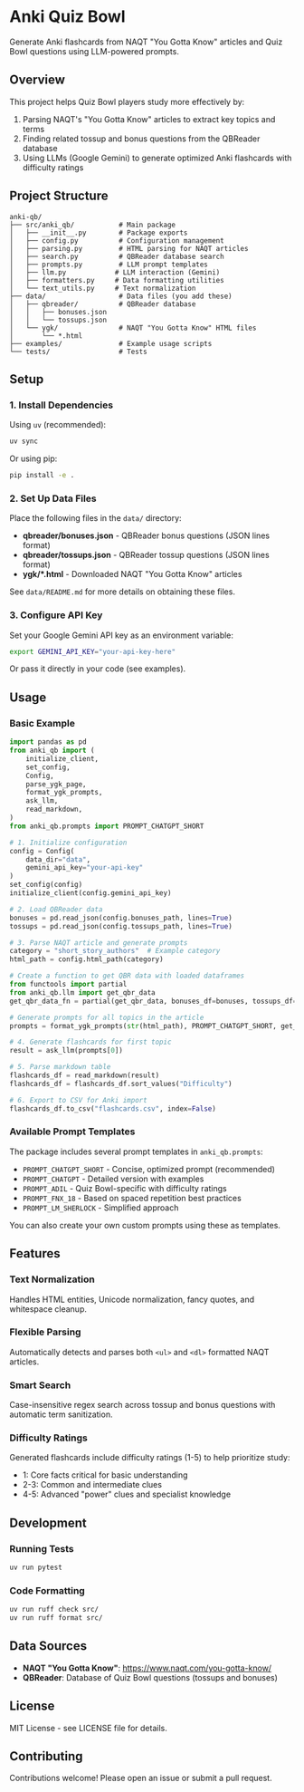 # Anki Quiz Bowl

Generate Anki flashcards from NAQT "You Gotta Know" articles and Quiz Bowl questions using LLM-powered prompts.

## Overview

This project helps Quiz Bowl players study more effectively by:
1. Parsing NAQT's "You Gotta Know" articles to extract key topics and terms
2. Finding related tossup and bonus questions from the QBReader database
3. Using LLMs (Google Gemini) to generate optimized Anki flashcards with difficulty ratings

## Project Structure

```
anki-qb/
├── src/anki_qb/           # Main package
│   ├── __init__.py        # Package exports
│   ├── config.py          # Configuration management
│   ├── parsing.py         # HTML parsing for NAQT articles
│   ├── search.py          # QBReader database search
│   ├── prompts.py         # LLM prompt templates
│   ├── llm.py            # LLM interaction (Gemini)
│   ├── formatters.py     # Data formatting utilities
│   └── text_utils.py     # Text normalization
├── data/                  # Data files (you add these)
│   ├── qbreader/          # QBReader database
│   │   ├── bonuses.json
│   │   └── tossups.json
│   └── ygk/               # NAQT "You Gotta Know" HTML files
│       └── *.html
├── examples/              # Example usage scripts
└── tests/                 # Tests
```

## Setup

### 1. Install Dependencies

Using `uv` (recommended):
```bash
uv sync
```

Or using pip:
```bash
pip install -e .
```

### 2. Set Up Data Files

Place the following files in the `data/` directory:

- **qbreader/bonuses.json** - QBReader bonus questions (JSON lines format)
- **qbreader/tossups.json** - QBReader tossup questions (JSON lines format)
- **ygk/*.html** - Downloaded NAQT "You Gotta Know" articles

See `data/README.md` for more details on obtaining these files.

### 3. Configure API Key

Set your Google Gemini API key as an environment variable:
```bash
export GEMINI_API_KEY="your-api-key-here"
```

Or pass it directly in your code (see examples).

## Usage

### Basic Example

```python
import pandas as pd
from anki_qb import (
    initialize_client,
    set_config,
    Config,
    parse_ygk_page,
    format_ygk_prompts,
    ask_llm,
    read_markdown,
)
from anki_qb.prompts import PROMPT_CHATGPT_SHORT

# 1. Initialize configuration
config = Config(
    data_dir="data",
    gemini_api_key="your-api-key"
)
set_config(config)
initialize_client(config.gemini_api_key)

# 2. Load QBReader data
bonuses = pd.read_json(config.bonuses_path, lines=True)
tossups = pd.read_json(config.tossups_path, lines=True)

# 3. Parse NAQT article and generate prompts
category = "short_story_authors"  # Example category
html_path = config.html_path(category)

# Create a function to get QBR data with loaded dataframes
from functools import partial
from anki_qb.llm import get_qbr_data
get_qbr_data_fn = partial(get_qbr_data, bonuses_df=bonuses, tossups_df=tossups)

# Generate prompts for all topics in the article
prompts = format_ygk_prompts(str(html_path), PROMPT_CHATGPT_SHORT, get_qbr_data_fn)

# 4. Generate flashcards for first topic
result = ask_llm(prompts[0])

# 5. Parse markdown table
flashcards_df = read_markdown(result)
flashcards_df = flashcards_df.sort_values("Difficulty")

# 6. Export to CSV for Anki import
flashcards_df.to_csv("flashcards.csv", index=False)
```

### Available Prompt Templates

The package includes several prompt templates in `anki_qb.prompts`:

- `PROMPT_CHATGPT_SHORT` - Concise, optimized prompt (recommended)
- `PROMPT_CHATGPT` - Detailed version with examples
- `PROMPT_ADIL` - Quiz Bowl-specific with difficulty ratings
- `PROMPT_FNX_18` - Based on spaced repetition best practices
- `PROMPT_LM_SHERLOCK` - Simplified approach

You can also create your own custom prompts using these as templates.

## Features

### Text Normalization
Handles HTML entities, Unicode normalization, fancy quotes, and whitespace cleanup.

### Flexible Parsing
Automatically detects and parses both `<ul>` and `<dl>` formatted NAQT articles.

### Smart Search
Case-insensitive regex search across tossup and bonus questions with automatic term sanitization.

### Difficulty Ratings
Generated flashcards include difficulty ratings (1-5) to help prioritize study:
- 1: Core facts critical for basic understanding
- 2-3: Common and intermediate clues
- 4-5: Advanced "power" clues and specialist knowledge

## Development

### Running Tests
```bash
uv run pytest
```

### Code Formatting
```bash
uv run ruff check src/
uv run ruff format src/
```

## Data Sources

- **NAQT "You Gotta Know"**: https://www.naqt.com/you-gotta-know/
- **QBReader**: Database of Quiz Bowl questions (tossups and bonuses)

## License

MIT License - see LICENSE file for details.

## Contributing

Contributions welcome! Please open an issue or submit a pull request.
